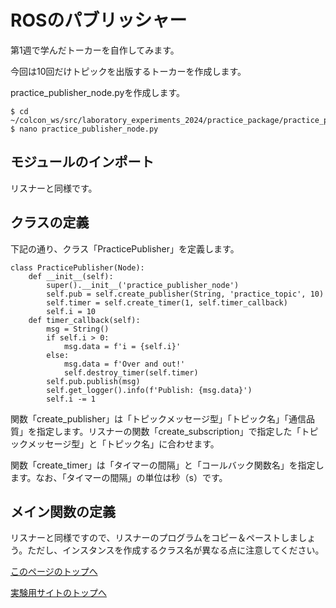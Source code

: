 # ROSのパブリッシャー
第1週で学んだトーカーを自作してみます。

今回は10回だけトピックを出版するトーカーを作成します。

practice_publisher_node.pyを作成します。

```
$ cd ~/colcon_ws/src/laboratory_experiments_2024/practice_package/practice_package
$ nano practice_publisher_node.py
```

## モジュールのインポート
リスナーと同様です。

## クラスの定義
下記の通り、クラス「PracticePublisher」を定義します。

```
class PracticePublisher(Node):
    def __init__(self):
        super().__init__('practice_publisher_node')
        self.pub = self.create_publisher(String, 'practice_topic', 10)
        self.timer = self.create_timer(1, self.timer_callback)
        self.i = 10
    def timer_callback(self):
        msg = String()
        if self.i > 0:
            msg.data = f'i = {self.i}'
        else:
            msg.data = f'Over and out!'
            self.destroy_timer(self.timer)
        self.pub.publish(msg)
        self.get_logger().info(f'Publish: {msg.data}')
        self.i -= 1
```

関数「create_publisher」は「トピックメッセージ型」「トピック名」「通信品質」を指定します。リスナーの関数「create_subscription」で指定した「トピックメッセージ型」と「トピック名」に合わせます。

関数「create_timer」は「タイマーの間隔」と「コールバック関数名」を指定します。なお、「タイマーの間隔」の単位は秒（s）です。

## メイン関数の定義
リスナーと同様ですので、リスナーのプログラムをコピー＆ペーストしましょう。ただし、インスタンスを作成するクラス名が異なる点に注意してください。

[このページのトップへ](#)

[実験用サイトのトップへ](https://stl-apu.github.io/laboratory_experiments/)
